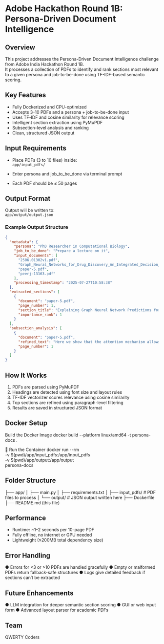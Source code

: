 # Adobe Hackathon Round 1B: Persona-Driven Document Intelligence

## Overview  
This project addresses the Persona-Driven Document Intelligence challenge from Adobe India Hackathon Round 1B.  
It processes a collection of PDFs to identify and rank sections most relevant to a given persona and job-to-be-done using TF-IDF-based semantic scoring.

## Key Features
- Fully Dockerized and CPU-optimized  
- Accepts 3–10 PDFs and a persona + job-to-be-done input  
- Uses TF-IDF and cosine similarity for relevance scoring  
- Intelligent section extraction using PyMuPDF  
-  Subsection-level analysis and ranking  
-  Clean, structured JSON output  

## Input Requirements
- Place PDFs (3 to 10 files) inside:  
  `app/input_pdfs/`  

- Enter persona and job_to_be_done via terminal prompt  
- Each PDF should be ≤ 50 pages  

## Output Format
Output will be written to:  
`app/output/output.json`

### Example Output Structure
```json
{
  "metadata": {
    "persona": "PhD Researcher in Computational Biology",
    "job_to_be_done": "Prepare a lecture on it",
    "input_documents": [
      "2506.01302v1.pdf",
      "Graph_Neural_Networks_for_Drug_Discovery_An_Integrated_Decision_Support_Pipeline.pdf",
      "paper-5.pdf",
      "peerj-13163.pdf"
    ],
    "processing_timestamp": "2025-07-27T10:58:38"
  },
  "extracted_sections": [
    {
      "document": "paper-5.pdf",
      "page_number": 1,
      "section_title": "Explaining Graph Neural Network Predictions for Drug Repurposing",
      "importance_rank": 1
    }
  ],
  "subsection_analysis": [
    {
      "document": "paper-5.pdf",
      "refined_text": "Here we show that the attention mechanism allows interpretation of which drug-target interactions influence the GNN model prediction...",
      "page_number": 1
    }
  ]
}
```
## How It Works
1.	PDFs are parsed using PyMuPDF
2.	Headings are detected using font size and layout rules
3.	TF-IDF vectorizer scores relevance using cosine similarity
4.	Top sections are refined using paragraph-level filtering
5.	Results are saved in structured JSON format
   
## Docker Setup
Build the Docker Image
docker build --platform linux/amd64 -t persona-docs .

🚀 Run the Container
docker run --rm \
  -v $(pwd)/app/input_pdfs:/app/input_pdfs \
  -v $(pwd)/app/output:/app/output \
  persona-docs

## Folder Structure
├── app/
│   ├── main.py
│   ├── requirements.txt
│   ├── input_pdfs/        # PDF files to process
│   └── output/            # JSON output written here
├── Dockerfile
├── README.md (this file)

## Performance
- Runtime: ~1–2 seconds per 10-page PDF
-	Fully offline, no internet or GPU needed
- Lightweight (≤200MB total dependency size)
  
## Error Handling
●	Errors for <3 or >10 PDFs are handled gracefully
●	Empty or malformed PDFs return fallback-safe structures
●	Logs give detailed feedback if sections can’t be extracted

## Future Enhancements
●	LLM integration for deeper semantic section scoring
●	GUI or web input form
●	Advanced layout parser for academic PDFs

## Team
QWERTY Coders
